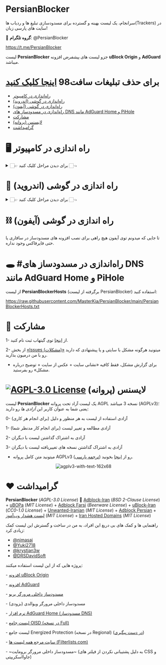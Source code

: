 # PersianBlocker
سرانجام، یک لیست بهینه و گسترده برای مسدودسازی تبلیغ ها و ردیاب ها(Trackers) در سایت های پارسی زبان!

🔔 **گروه تلگرام**: @PersianBlocker

https://t.me/PersianBlocker

لیست **PersianBlocker** جزو لیست های _پیشفرض_ افزونه **uBlock Origin** و **AdGuard** میباشد.

# برای حذف تبلیغات سافت98 [اینجا کلیک کنید](https://github.com/MasterKia/PersianBlocker/issues/40)


- [راه‌اندازی در کامپیوتر](#-راه-اندازی-در-کامپیوتر)
- [راه‌اندازی در گوشی (اندروید)](#-راه-اندازی-در-گوشی-اندروید)
- [راه‌اندازی در گوشی (آیفون)](#-راه-اندازی-در-گوشی-آیفون)
- [راه‌اندازی در مسدودساز های DNS مانند AdGuard Home و PiHole](https://github.com/MasterKia/PersianBlocker/blob/main/README.md#-%D8%B1%D8%A7%D9%87-%D8%A7%D9%86%D8%AF%D8%A7%D8%B2%DB%8C-%D8%AF%D8%B1-%DA%AF%D9%88%D8%B4%DB%8C-%D8%A2%DB%8C%D9%81%D9%88%D9%86)
- [مشارکت](#-مشارکت)
- [لایسنس (پروانه)](#-لایسنس-پروانه)
- [گرامیداشت](#️-گرامیداشت)

# 🖥 راه اندازی در کامپیوتر
<details>
  <summary>
  👉🏻 برای دیدن مراحل کلیک کنید 👈🏻
  </summary>
  
1- افزونه مسدودساز **uBlock Origin** رو با کلیک روی یکی از لینک های زیر نصب کنید (مرورگر پیشنهادی = فایرفاکس):
- برای [فایرفاکس](https://addons.mozilla.org/en-US/firefox/addon/ublock-origin/): روی دکمه آبی رنگ Add to Firefox بزنید.
- برای [کروم (کرومیوم)، بریو، اپرا و ویوالدی](https://chrome.google.com/webstore/detail/ublock-origin/cjpalhdlnbpafiamejdnhcphjbkeiagm): روی دکمه آبی رنگ Add to Chrome بزنید.
- برای [ماکروسافت اِج](https://chrome.google.com/webstore/detail/ublock-origin/cjpalhdlnbpafiamejdnhcphjbkeiagm): روی دکمه آبی رنگ Add to Chrome بزنید.

🌟 مرورگر پیشنهادی من، _فایرفاکس_ هست چون افزونه uBlock Origin [در فایرفاکس بهتر کار میکنه](https://github.com/gorhill/uBlock/wiki/uBlock-Origin-works-best-on-Firefox) (سرعت بالاتر به خاطر استفاده از وب اسمبلی به جای جاوااسکریپت، فشرده سازی لیست ها و چند مورد دیگه)؛ همچنین گوگل قراره از خرداد 1402 به بعد، پشتیبانی از افزونه های مسدودساز توی کروم (و مرورگر های برپایه کرومیوم مانند اِج، بریو، اپرا و ویوالدی) رو تا اندازه زیادی حذف کنه و افزونه های مسدودساز کارایی خودشون رو از دست میدن.

⚠️ امکان نصب افزونه مسدودساز در مرورگر _سافاری_ وجود ندارد (به علت متفاوت/محدود بودن سازوکار افزونه ها در این مرورگر). اما میتونید از فایرفاکس استفاده کنید.

✅ اگر زبان مرورگر شما «پارسی» هست، افزونه به صورت خودکار لیست PersianBlocker رو برای شما فعّال میکنه و نیازی به انجام مراحل بعدی ندارید.


2- روی این لینک کلیک کنید: ↲[فعالسازی](https://subscribe.adblockplus.org/?location=https://raw.githubusercontent.com/MasterKia/PersianBlocker/main/PersianBlocker.txt&title=PersianBlocker)↳

در صفحه جدیدی که باز میشه، بالا سمت راست گزینه «Subscribe (مشترک شدن)» رو بزنید تا لیست فعّال بشه.
_اما اگه روی لینک زدید و کار نکرد:_

* در نوارِ بالا سمت راستِ مرورگر؛ روی آیکن قرمز رنگ **uBlock Origin** بزنید، روی دکمه چرخ دنده کلیک کنید و در صفحه باز شده به زبانه دوم یعنی «Filter lists (لیست فیلتر ها)» برید.
* بخش «Regions (مناطق)» رو باز کنید و ازونجا تیکِ کنار لیست **IRN: PersianBlocker** رو بزنید و سپس بالای صفحه روی گزینه «Update now (بروزرسانی)» کلیک کنید تا لیست فعّال و بروز بشه.

و پایان!

✳️ این لیست با افزونه مسدودساز **AdGuard** هم سازگار است و برای فعّالسازی: روی آیکن سبز رنگ **AdGuard** کلیک کنید و در بالا روی دکمه چرخ دنده بزنید، به بخش «Filters (فیلتر ها)» برید و روی گزینه «Language-Specific (مخصوص زبان)» بزنید، ازونجا لیست Persian Blocker رو پیدا کنید و تیک سمت راستش رو روشن کنید تا لیست فعّال بشه.

⚠️ اگر افزونه مسدودساز دیگه ای (مانند AdGuard یا Adblock Plus) روی مرورگرتون دارید، حتماً غیرفعال یا حذفش کنید. چون داشتنِ چند افزونه مسدودساز به طور همزمان، باعث _تداخل_، _کاهش سرعت_ و _مسدودسازی اشتباه_ در سایت ها میشه. برخی مرورگر ها (مانند بریو و ویوالدی) _مسدودساز داخلی_ دارن، اونا رو هم حتماً خاموش کنید.
</details>

# 📱 راه اندازی در گوشی (اندروید)
<details>
  <summary>
  👉🏻 برای دیدن مراحل کلیک کنید 👈🏻
  </summary>
  
1- مرورگر فایرفاکس رو با کلیک روی [این لینک](https://play.google.com/store/apps/details?id=org.mozilla.firefox) نصب کنید.

2- توی فایرفاکس؛ سمت راست پایین یا بالای صفحه، روی _سه نقطه_ بزنید و گزینه «Add-ons (افزونه ها)» رو انتخاب کنید و بعد روی «Add-ons manager (مدیریت افزونه ها)» بزنید.

3- در صفحه جدید افزونه uBlock Origin رو پیدا کنید؛ روی علامت بعلاوه (+) سمت راستش کلیک کنید و گزینه «Add (افزودن)» رو بزنید تا افزونه نصب و فعّال بشه.

✅ اگر زبان مرورگر شما «پارسی» هست، افزونه به صورت خودکار لیست PersianBlocker رو برای شما فعّال میکنه و نیازی به انجام مراحل بعدی ندارید.

4- روی این لینک کلیک کنید: ↲[فعالسازی](https://subscribe.adblockplus.org/?location=https://raw.githubusercontent.com/MasterKia/PersianBlocker/main/PersianBlocker.txt&title=PersianBlocker)↳

در صفحه جدیدی که باز میشه، بالا سمت راست گزینه «Subscribe (مشترک شدن)» رو بزنید تا لیست فعّال بشه.
_اما اگه روی لینک زدید و کار نکرد:_

* توی فایرفاکس سمت راست پایین یا بالای صفحه روی _سه نقطه_ بزنید؛ گزینه «Add-ons (افزونه ها)» رو انتخاب کنید و سپس روی **uBlock Origin** کلیک کنید.
* در صفحه جدید گزینه «Settings (تنظیمات)» رو بزنید؛ روی دکمه چرخ دنده «Open the dashboard (باز کردن داشبورد)» کلیک کنید و در صفحه باز شده به زبانه دوم یعنی «Filter lists (لیست فیلتر ها)» برید.
* بخش «Regions (مناطق)» رو باز کنید و ازونجا تیکِ کنار لیست **IRN: PersianBlocker** رو بزنید و سپس بالای صفحه روی گزینه «Update now (بروزرسانی)» کلیک کنید تا لیست فعّال و بروز بشه.

و پایان!

✳️ این لیست با افزونه مسدودساز **AdGuard** هم سازگار است.
  
✳️ برای فعّالسازی لیست در مسدودساز داخلی مرورگر بریو،‌ به این مسیر برید (توی قسمت آدرس سایت ها واردش کنید):
 
  `brave://adblock`
  
  و لیست **IRN: PersianBlocker** رو فعّال کنید.

  https://user-images.githubusercontent.com/17685483/184549564-409bb6f9-2c00-45e6-b22f-a34c365ccfdc.png
  
⚠️ امکان نصب افزونه مسدودساز در _کروم اندروید_ (و مرورگر های برپایه کرومیوم اندروید مانند _اِج، بریو، اپرا و ویوالدی_) وجود ندارد (به علت پشتیبانی نکردن کرومیوم اندروید از افزونه ها).

⚠️ مرورگر کیوی برای اندروید از افزونه ها پشتیبانی میکنه اما با افزونه های مسدودساز [به خوبی سازگار نیست و مشکلاتی داره](https://github.com/uBlockOrigin/uAssets/issues/11438#issuecomment-1019771072).

⚠️ مرورگر برومایت برای اندروید، مسدودساز داخلی داره اما از فیلتر های CSS (برای پنهان کردن تبلیغات و موارد دیگه) و از فیلتر های جاوااسکریپتی پشتیبانی نمیکنه. با این حال شما میتونید به کمک [این آموزش](https://github.com/xarantolus/filtrite#using-your-own-filter-lists)، یک لیست برپایه PersianBlocker و سازگار با برومایت بسازید.
  
</details>

# ⛓ راه اندازی در گوشی (آیفون)
تا جایی که میدونم توی آیفون هیچ راهی برای نصب افزونه های مسدودساز در سافاری یا حتی فایرفاکس وجود نداره.

# 🕳 #راه‌اندازی در مسدودساز های DNS مانند AdGuard Home و PiHole

از لیست **PersianBlockerHosts** (برگرفته از لیست PersianBlocker) استفاده کنید:

https://raw.githubusercontent.com/MasterKia/PersianBlocker/main/PersianBlockerHosts.txt

# 🤝 مشارکت
1- از [اینجا](https://github.com/signup) توی گیتهاب ثبت نام کنید.

2- از بخش [«Issues (مشکلات)»](https://github.com/MasterKia/PersianBlocker/issues/new) میتونید هرگونه مشکل با سایتی و یا پیشنهادی که دارید رو با من درمیون بذارید.
* برای گزارش مشکل، فقط کافیه «نشانی سایت + عکس از سایت + توضیح درباره مشکل» رو بفرستید.

#  [![AGPL-3.0 License](https://img.shields.io/github/license/MasterKia/PersianBlocker)](https://www.gnu.org/licenses/agpl-3.0.en.html) لایسنس (پروانه)

لیست **PersianBlocker** یک لیست آزاد تحت پروانه AGPL نسخه 3 میباشد (AGPLv3)؛ یعنی شما به عنوان کاربر این _آزادی ها_ رو دارید:

0- آزادی استفاده از لیست به هر منظور و دلیل (برای انجام هر کاری)

1- آزادی مطالعه و تغییر لیست (برای انجام کار مدنظر شما)

2- آزادی به اشتراک گذاشتن لیست با دیگران

3- آزادی به اشتراک گذاشتن نسخه های تغییریافته لیست با دیگران

* میتونید متن کامل پروانه AGPLv3 رو از [اینجا](https://www.gnu.org/licenses/agpl-3.0.en.html) بخونید ([ترجمه پارسی](https://lists.gnu.org/archive/html/www-fa-general/2013-02/msg00001.html)).

<p align="center">
<img src="https://user-images.githubusercontent.com/17685483/181917804-14172d8c-37b1-46c6-87b2-cdc1b8f8add3.png" alt="agplv3-with-text-162x68">
</p>


 # ❤️ گرامیداشت
**PersianBlocker** (_AGPL-3.0 License_) 🤝 [Adblock-Iran](https://github.com/farrokhi/adblock-iran) (_BSD 2-Clause License_) + [uBOPa](https://github.com/nimasaj/uBOPa/) (_MIT License_) + [Adblock Farsi](https://github.com/SlashArash/adblockfa) (_Beerware License_) + [uBlock-Iran](https://github.com/mboveiri/ublock-iran) (_CC0-1.0 License_) + [Unwanted-Iranian](https://github.com/DRSDavidSoft/additional-hosts/blob/master/domains/blacklist/unwanted-iranian.txt) (_MIT License_) + [Adblock Persian](https://ideone.com/K452p) + [لیست هشدار وب‌آموز](https://webamoozcom.github.io/warning-list/) (_MIT License_) + [Iran Hosted Domains](https://github.com/SamadiPour/iran-hosted-domains) (_MIT License_)

راهنمایی ها و کمک های بی دریغ این افراد، به من در ساخت و گسترش این لیست کمک زیادی کرد:
- [@nimasaj](https://github.com/nimasaj)
- [@Yuki2718](https://github.com/Yuki2718)
- [@krystian3w](https://github.com/krystian3w)
- [@DRSDavidSoft](https://github.com/DRSDavidSoft)

پروژه هایی که از این لیست استفاده میکنند:

\- [افزونه uBlock Origin](https://github.com/gorhill/uBlock/blob/master/assets/assets.json#L482)

\- [افزونه AdGuard](https://github.com/AdguardTeam/FiltersRegistry/tree/master/filters/ThirdParty/filter_235_PersianBlocker)

\- [مسدودساز داخلی مرورگر بریو](https://github.com/brave/adblock-resources/blob/master/filter_lists/regional.json#L203)

\- مسدودساز داخلی مرورگر ویوالدی (بزودی)

\- [نرم افزار AdGuard Home (مسدودساز DNS)](https://github.com/AdguardTeam/HostlistsRegistry/tree/main/filters/regional/filter_19_IRN_PersianBlocker)

\- [لیست جامع OISD (در نسخه Full)](https://oisd.nl/includedlists/full)

\- لیست جامع Energized Protection (در نسخه Regional) ([در دست پیگیری](https://github.com/EnergizedProtection/block/pull/926))

\- [سایت مرجع همه لیست ها (Filterlists.com)](https://filterlists.com/lists/persianblocker-official-regional-persianiranian-domains-and-cosmetic-blocklist)

\- ~مسدودساز داخلی مرورگر برومایت~ (به دلیل پشتیبانی نکردن از فیلتر های CSS و جاوااسکریپتی)
